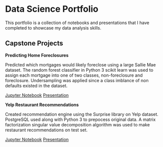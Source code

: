 # Data Science Portfolio
This portfolio is a collection of notebooks and presentations that I have completed to showcase my data analysis skills.

## Capstone Projects
<b>Predicting Home Foreclosures</b>
<p>Predicted which mortgages would likely foreclose using a large Sallie Mae dataset. The random forest classifier in Python 3 scikit learn  was used to assign each mortgage into one of two classes, non-foreclosure and foreclosure. Undersampling was applied since a class imblance of non defaults existed in the dataset.</p>
<a href="url">Jupyter Notebook</a>
<a href="url">Presentation</a>

<b>Yelp Restaurant Recommendations</b>
<p>Created recommendation engine using the Surprise library on Yelp dataset. PostgreSQL used along with Python 3 to prepocess original data. A matrix factorization singular value decomposition algorithm was used to make restaurant recommendations on test set.</p>
<a href="url">Jupyter Notebook</a>
<a href="url">Presentation</a>
